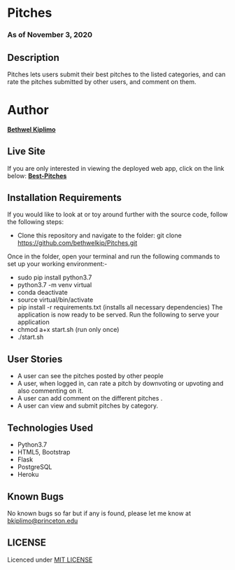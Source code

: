# Pitches

### As of November 3, 2020


## Description
Pitches lets users submit their best pitches to the listed categories, and can rate the pitches submitted by other users, and comment on them.



# Author
  **[Bethwel Kiplimo](https://github.com/bethwelkip)**


## Live Site 
If you are only interested in viewing the deployed web app, click on the link below:
**[Best-Pitches](https://best-pitches.herokuapp.com/)**


## Installation Requirements
  If you would like to look at or toy around further with the source code, follow the following steps:
  * Clone this repository and navigate to the folder: git clone https://github.com/bethwelkip/Pitches.git

  Once in the folder, open your terminal and run the following commands to set up your working environment:-
  * sudo pip install python3.7
  * python3.7 -m venv virtual
  * conda deactivate
  * source virtual/bin/activate
  * pip install -r requirements.txt (installs all necessary dependencies)
   The application is now ready to be served.
   Run the following to serve your application
* chmod a+x start.sh (run only once)
* ./start.sh
 
## User Stories
  * A user can see the pitches posted by other people
  * A user, when logged in, can rate a pitch by downvoting or upvoting and also commenting on it.
  * A user can add comment on the different pitches .
  * A user can view and submit pitches by category.

## Technologies Used
  * Python3.7
  * HTML5, Bootstrap
  * Flask
  * PostgreSQL
  * Heroku

## Known Bugs
No known bugs so far but if any is found, please let me know at bkiplimo@princeton.edu

## LICENSE
Licenced under [MIT LICENSE](LICENSE)